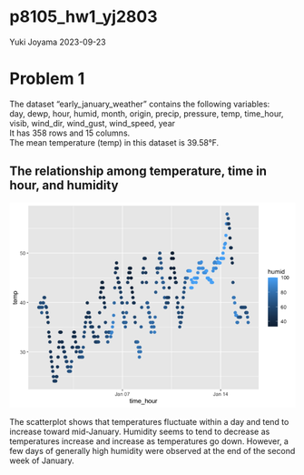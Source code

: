 p8105_hw1_yj2803
================
Yuki Joyama
2023-09-23

# Problem 1

The dataset “early_january_weather” contains the following variables:  
day, dewp, hour, humid, month, origin, precip, pressure, temp,
time_hour, visib, wind_dir, wind_gust, wind_speed, year  
It has 358 rows and 15 columns.  
The mean temperature (temp) in this dataset is 39.58°F.

## The relationship among temperature, time in hour, and humidity

![](p8105_hw1_yj2803_files/figure-gfm/scatter-1.png)<!-- -->

The scatterplot shows that temperatures fluctuate within a day and tend
to increase toward mid-January. Humidity seems to tend to decrease as
temperatures increase and increase as temperatures go down. However, a
few days of generally high humidity were observed at the end of the
second week of January.
